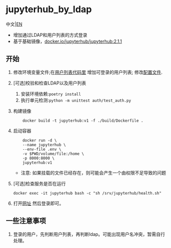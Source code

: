 # jupyterhub_by_ldap
中文|[EN](./README.md)

 * 增加通过LDAP和用户列表的方式登录
 * 基于基础镜像，[docker.io/jupyterhub/jupyterhub:2.1.1](https://hub.docker.com/r/jupyterhub/jupyterhub)

## 开始

1. 修改环境变量文件;在[用户列表代码里](./auth/user.py) 增加可登录的用户列表; 修改[配置文件](./jupyterhub_config.py).
   
2. [可选]校验和检查LDAP以及用户列表
   1. 安装环境依赖:`poetry install`
   2. 执行单元检测:`python -m unittest auth/test_auth.py`

3. 构建镜像
    ```shell
        docker build -t jupyterhub:v1 -f ./build/Dockerfile .
    ```

4. 启动容器
    ```shell
        docker run -d \
        --name jupyterhub \
        --env-file .env \
        -v $PWD/volume/file:/home \
        -p 8000:8000 \
        jupyterhub:v1
    ```
    * 注意: 如果挂载的文件已经存在，则可能会产生一个由权限不足导致的问题
  
5. [可选]检查服务是否在运行
    ```
    docker exec -it jupyterhub bash -c "sh /srv/jupyterhub/health.sh"
    ```

6. 打开[网址](http://localhost:8000) 然后登录即可。
   
## 一些注意事项

1. 登录的用户，先判断用户列表，再判断ldap。可能出现用户名冲突，暂需自行处理。